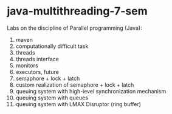 # java-multithreading-7-sem
Labs on the discipline of Parallel programming (Java):
1) maven
2) computationally difficult task
3) threads
4) threads interface
5) monitors
6) executors, future
7) semaphore + lock + latch
8) custom realization of semaphore + lock + latch
9) queuing system with high-level synchronization mechanism
10) queuing system with queues
11) queuing system with LMAX Disruptor (ring buffer)

